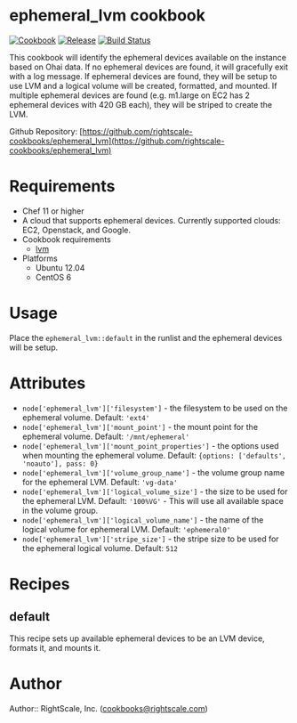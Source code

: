 # ephemeral_lvm cookbook

[![Cookbook](https://img.shields.io/cookbook/v/ephemeral_lvm.svg?style=flat)][cookbook]
[![Release](https://img.shields.io/github/release/rightscale-cookbooks/ephemeral_lvm.svg?style=flat)][release]
[![Build Status](https://img.shields.io/travis/rightscale-cookbooks/ephemeral_lvm.svg?style=flat)][travis]

[cookbook]: https://supermarket.getchef.com/cookbooks/ephemeral_lvm
[release]: https://github.com/rightscale-cookbooks/ephemeral_lvm/releases/latest
[travis]: https://travis-ci.org/rightscale-cookbooks/ephemeral_lvm

This cookbook will identify the ephemeral devices available on the instance based on Ohai data. If no ephemeral devices
are found, it will gracefully exit with a log message. If ephemeral devices are found, they will be setup to
use LVM and a logical volume will be created, formatted, and mounted. If multiple ephemeral devices are found
(e.g. m1.large on EC2 has 2 ephemeral devices with 420 GB each), they will be striped to create the LVM.

Github Repository: [https://github.com/rightscale-cookbooks/ephemeral_lvm](https://github.com/rightscale-cookbooks/ephemeral_lvm)

# Requirements

* Chef 11 or higher
* A cloud that supports ephemeral devices. Currently supported clouds: EC2, Openstack, and Google.
* Cookbook requirements
  * [lvm](http://community.opscode.com/cookbooks/lvm)
* Platforms
  * Ubuntu 12.04
  * CentOS 6

# Usage

Place the `ephemeral_lvm::default` in the runlist and the ephemeral devices will be setup.

# Attributes

* `node['ephemeral_lvm']['filesystem']` - the filesystem to be used on the ephemeral volume. Default: `'ext4'`
* `node['ephemeral_lvm']['mount_point']` - the mount point for the ephemeral volume. Default: `'/mnt/ephemeral'`
* `node['ephemeral_lvm']['mount_point_properties']` - the options used when mounting the ephemeral volume. Default: `{options: ['defaults', 'noauto'], pass: 0}`
* `node['ephemeral_lvm']['volume_group_name']` - the volume group name for the ephemeral LVM. Default: `'vg-data'`
* `node['ephemeral_lvm']['logical_volume_size']` - the size to be used for the ephemeral LVM. Default: `'100%VG'` - This will use all available space in the volume group.
* `node['ephemeral_lvm']['logical_volume_name']` - the name of the logical volume for ephemeral LVM. Default: `'ephemeral0'`
* `node['ephemeral_lvm']['stripe_size']` - the stripe size to be used for the ephemeral logical volume. Default: `512`

# Recipes

## default

This recipe sets up available ephemeral devices to be an LVM device, formats it, and mounts it.

# Author

Author:: RightScale, Inc. (<cookbooks@rightscale.com>)

